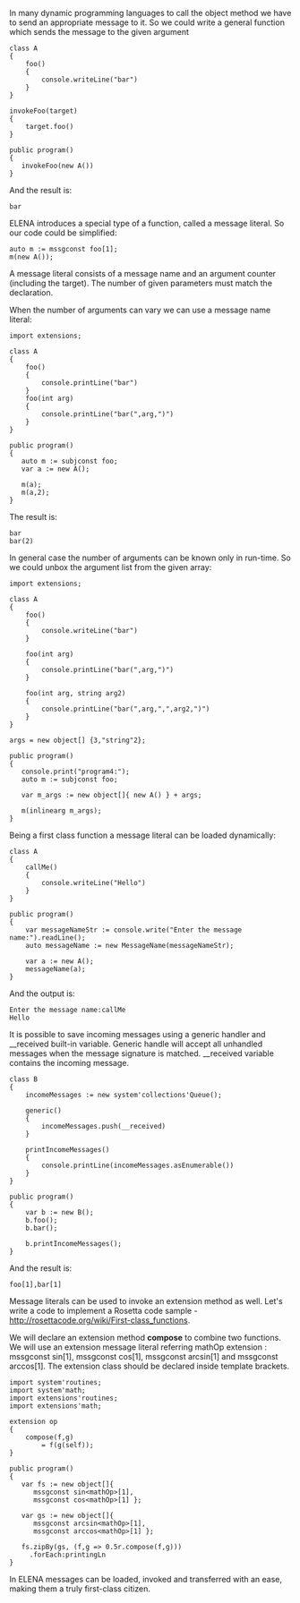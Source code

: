 In many dynamic programming languages to call the object method we have to send an appropriate message to it. So we could write a general function which sends the message to the given argument

    class A
    {
        foo()
        {
            console.writeLine("bar")
        }
    }

    invokeFoo(target)
    {
        target.foo()
    } 
 
    public program()
    {
       invokeFoo(new A()) 
    }

And the result is:

    bar

ELENA introduces a special type of a function, called a message literal. So our code could be simplified:

    auto m := mssgconst foo[1];
    m(new A());

A message literal consists of a message name and an argument counter (including the target). The number of given parameters must match the declaration.

When the number of arguments can vary we can use a message name literal:

    import extensions;
 
    class A
    {
        foo()
        {
            console.printLine("bar")
        }
        foo(int arg)
        {
            console.printLine("bar(",arg,")")
        }
    }
 
    public program()
    {
       auto m := subjconst foo;
       var a := new A();
       
       m(a);
       m(a,2);
    }

The result is:

    bar
    bar(2)

In general case the number of arguments can be known only in run-time. So we could unbox the argument list from the given array:


    import extensions;
 
    class A
    {
        foo()
        {
            console.writeLine("bar")
        }
        
        foo(int arg)
        {
            console.printLine("bar(",arg,")")
        }
               
        foo(int arg, string arg2)
        {
            console.printLine("bar(",arg,",",arg2,")")
        }       
    } 
 
    args = new object[] {3,"string"2}; 
 
    public program()
    {
       console.print("program4:");
       auto m := subjconst foo;
       
       var m_args := new object[]{ new A() } + args; 
    
       m(inlinearg m_args);
    }

Being a first class function a message literal can be loaded dynamically:

    class A
    {
        callMe()
        {
            console.writeLine("Hello")
        }
    }
    
    public program()
    {
        var messageNameStr := console.write("Enter the message name:").readLine();
        auto messageName := new MessageName(messageNameStr); 
    
        var a := new A();
        messageName(a);
    }

And the output is:

    Enter the message name:callMe
    Hello

It is possible to save incoming messages using a generic handler and __received built-in variable. Generic handle will accept all unhandled messages when the message signature is matched. __received variable contains the incoming message.

    class B
    {
        incomeMessages := new system'collections'Queue();
        
        generic()
        {
            incomeMessages.push(__received)
        }
        
        printIncomeMessages()
        {
            console.printLine(incomeMessages.asEnumerable())
        }
    }   
       
    public program()
    {
        var b := new B();
        b.foo();
        b.bar();
        
        b.printIncomeMessages();
    }   

And the result is:

    foo[1],bar[1]

Message literals can be used to invoke an extension method as well. Let's write a code to implement a Rosetta code sample - http://rosettacode.org/wiki/First-class_functions.

We will declare an extension method **compose** to combine two functions. We will use an extension message literal referring mathOp extension : mssgconst sin<mathOp>[1], mssgconst cos<mathOp>[1], mssgconst arcsin<mathOp>[1] and mssgconst arccos<mathOp>[1]. The extension class should be declared inside template brackets.

    import system'routines;
    import system'math;
    import extensions'routines;
    import extensions'math;
     
    extension op
    {
        compose(f,g)
            = f(g(self));
    }
     
    public program()
    {
       var fs := new object[]{ 
          mssgconst sin<mathOp>[1], 
          mssgconst cos<mathOp>[1] };

       var gs := new object[]{ 
          mssgconst arcsin<mathOp>[1], 
          mssgconst arccos<mathOp>[1] };
     
       fs.zipBy(gs, (f,g => 0.5r.compose(f,g)))
         .forEach:printingLn
    }

In ELENA messages can be loaded, invoked and transferred with an ease, making them a truly first-class citizen. 
